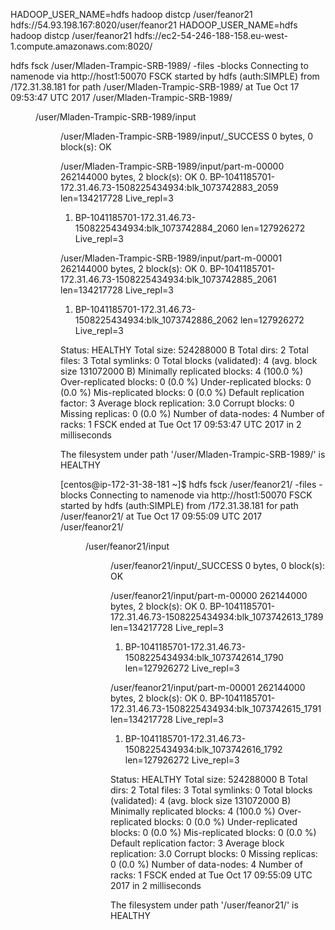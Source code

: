 	
HADOOP_USER_NAME=hdfs hadoop distcp  /user/feanor21 hdfs://54.93.198.167:8020/user/feanor21
HADOOP_USER_NAME=hdfs hadoop distcp  /user/feanor21 hdfs://ec2-54-246-188-158.eu-west-1.compute.amazonaws.com:8020/

hdfs fsck /user/Mladen-Trampic-SRB-1989/ -files -blocks
Connecting to namenode via http://host1:50070
FSCK started by hdfs (auth:SIMPLE) from /172.31.38.181 for path /user/Mladen-Trampic-SRB-1989/ at Tue Oct 17 09:53:47 UTC 2017
/user/Mladen-Trampic-SRB-1989/ <dir>
/user/Mladen-Trampic-SRB-1989/input <dir>
/user/Mladen-Trampic-SRB-1989/input/_SUCCESS 0 bytes, 0 block(s):  OK

/user/Mladen-Trampic-SRB-1989/input/part-m-00000 262144000 bytes, 2 block(s):  OK
0. BP-1041185701-172.31.46.73-1508225434934:blk_1073742883_2059 len=134217728 Live_repl=3
1. BP-1041185701-172.31.46.73-1508225434934:blk_1073742884_2060 len=127926272 Live_repl=3

/user/Mladen-Trampic-SRB-1989/input/part-m-00001 262144000 bytes, 2 block(s):  OK
0. BP-1041185701-172.31.46.73-1508225434934:blk_1073742885_2061 len=134217728 Live_repl=3
1. BP-1041185701-172.31.46.73-1508225434934:blk_1073742886_2062 len=127926272 Live_repl=3

Status: HEALTHY
 Total size:    524288000 B
 Total dirs:    2
 Total files:   3
 Total symlinks:                0
 Total blocks (validated):      4 (avg. block size 131072000 B)
 Minimally replicated blocks:   4 (100.0 %)
 Over-replicated blocks:        0 (0.0 %)
 Under-replicated blocks:       0 (0.0 %)
 Mis-replicated blocks:         0 (0.0 %)
 Default replication factor:    3
 Average block replication:     3.0
 Corrupt blocks:                0
 Missing replicas:              0 (0.0 %)
 Number of data-nodes:          4
 Number of racks:               1
FSCK ended at Tue Oct 17 09:53:47 UTC 2017 in 2 milliseconds


The filesystem under path '/user/Mladen-Trampic-SRB-1989/' is HEALTHY


[centos@ip-172-31-38-181 ~]$ hdfs fsck /user/feanor21/ -files -blocks
Connecting to namenode via http://host1:50070
FSCK started by hdfs (auth:SIMPLE) from /172.31.38.181 for path /user/feanor21/ at Tue Oct 17 09:55:09 UTC 2017
/user/feanor21/ <dir>
/user/feanor21/input <dir>
/user/feanor21/input/_SUCCESS 0 bytes, 0 block(s):  OK

/user/feanor21/input/part-m-00000 262144000 bytes, 2 block(s):  OK
0. BP-1041185701-172.31.46.73-1508225434934:blk_1073742613_1789 len=134217728 Live_repl=3
1. BP-1041185701-172.31.46.73-1508225434934:blk_1073742614_1790 len=127926272 Live_repl=3

/user/feanor21/input/part-m-00001 262144000 bytes, 2 block(s):  OK
0. BP-1041185701-172.31.46.73-1508225434934:blk_1073742615_1791 len=134217728 Live_repl=3
1. BP-1041185701-172.31.46.73-1508225434934:blk_1073742616_1792 len=127926272 Live_repl=3

Status: HEALTHY
 Total size:    524288000 B
 Total dirs:    2
 Total files:   3
 Total symlinks:                0
 Total blocks (validated):      4 (avg. block size 131072000 B)
 Minimally replicated blocks:   4 (100.0 %)
 Over-replicated blocks:        0 (0.0 %)
 Under-replicated blocks:       0 (0.0 %)
 Mis-replicated blocks:         0 (0.0 %)
 Default replication factor:    3
 Average block replication:     3.0
 Corrupt blocks:                0
 Missing replicas:              0 (0.0 %)
 Number of data-nodes:          4
 Number of racks:               1
FSCK ended at Tue Oct 17 09:55:09 UTC 2017 in 2 milliseconds


The filesystem under path '/user/feanor21/' is HEALTHY
